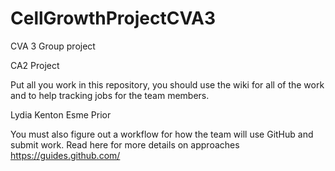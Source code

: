 # CellGrowthProjectCVA3
CVA 3 Group project

CA2 Project 

Put all you work in this repository, you should use the wiki for all of the work and to help tracking jobs for the team members.

Lydia Kenton
Esme Prior

You must also figure out a workflow for how the team will use GitHub and submit work. Read here for more details on approaches https://guides.github.com/
